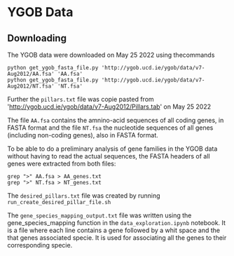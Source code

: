 # YGOB Data

## Downloading

The YGOB data were downloaded on May 25 2022 using thecommands
```
python get_ygob_fasta_file.py 'http://ygob.ucd.ie/ygob/data/v7-Aug2012/AA.fsa' 'AA.fsa'
python get_ygob_fasta_file.py 'http://ygob.ucd.ie/ygob/data/v7-Aug2012/NT.fsa' 'NT.fsa'
```
Further the `pillars.txt` file was copie pasted from 'http://ygob.ucd.ie/ygob/data/v7-Aug2012/Pillars.tab' on May 25 2022

The file `AA.fsa` contains the amnino-acid sequences of all coding
genes, in FASTA format and the file `NT.fsa` the nucleotide sequences
of all genes (including non-coding genes), also in FASTA format.

To be able to do a preliminary analysis of gene families in the YGOB
data without having to read the actual sequences, the FASTA headers of
all genes were extracted from both files:
```
grep ">" AA.fsa > AA_genes.txt
grep ">" NT.fsa > NT_genes.txt
```

The `desired_pillars.txt` file was created by running `run_create_desired_pillar_file.sh`

The `gene_species_mapping_output.txt` file was written using the gene_species_mapping function in the `data_exploration.ipynb` notebook. It is a file where each line contains a gene followed by a whit space and the that genes associated specie. It is used for associating all the genes to their corresponding specie.


